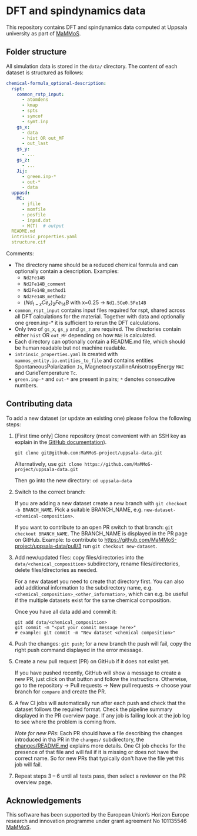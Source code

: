 # DFT and spindynamics data

This repository contains DFT and spindynamics data computed at Uppsala university as part of [MaMMoS](https://https://mammos-project.github.io/).

## Folder structure

All simulation data is stored in the `data/` directory. The content of each
dataset is structured as follows:

```yaml
chemical-formula_optional-description:
  rspt:
    common_rstp_input:
      - atomdens
      - kmap
      - spts
      - symcof
      - symt.inp
    gs_x:
      - data
      - hist OR out_MF
      - out_last
    gs_y:
      - ...
    gs_z:
      - ...
    Jij:
      - green.inp-*
      - out-*
      - data
  uppasd:
    MC:
      - jfile
      - momfile
      - posfile
      - inpsd.dat
      - M(T)  # output
  README.md
  intrinsic_properties.yaml
  structure.cif
```

Comments:
- The directory name should be a reduced chemical formula and can optionally
  contain a description. Examples:
  - `Nd2Fe14B`
  - `Nd2Fe14B_comment`
  - `Nd2Fe14B_method1`
  - `Nd2Fe14B_method2`
  - $`(Nd_{1-x} Ce_x)_2 Fe_{14}B`$ with x=0.25 -> `Nd1.5Ce0.5Fe14B`
- `common_rspt_input` contains input files required for rspt, shared across all
  DFT calculations for the material. Together with data and optionally one
  green.inp-* it is sufficient to rerun the DFT calculations.
- Only two of `gs_x`, `gs_y` and `gs_z` are required. The directories contain
  either `hist` OR `out_MF` depending on how `MAE` is calculated.
- Each directory can optionally contain a README.md file, which should be human
  readable but not machine readable.
- `intrinsic_properties.yaml` is created with
  `mammos_entity.io.entities_to_file` and contains entities
  SpontaneousPolarization `Js`, MagnetocrystallineAnisotropyEnergy `MAE` and
  CurieTemperature `Tc`.
- `green.inp-*` and `out-*` are present in pairs; `*` denotes consecutive numbers.

## Contributing data

To add a new dataset (or update an existing one) please follow the following steps:

1. [First time only] Clone repository (most convenient with an SSH key as explain in the [GitHub
   documentation](https://docs.github.com/en/authentication/connecting-to-github-with-ssh/adding-a-new-ssh-key-to-your-github-account)).

   ```
   git clone git@github.com:MaMMoS-project/uppsala-data.git
   ```

   Alternatively, use `git clone https://github.com/MaMMoS-project/uppsala-data.git`

   Then go into the new directory: `cd uppsala-data`

2. Switch to the correct branch:

   If you are adding a new dataset create a new branch with `git checkout -b
   BRANCH_NAME`. Pick a suitable BRANCH_NAME, e.g.
   `new-dataset-<chemical-composition>`.

   If you want to contribute to an open PR switch to that branch: `git checkout
   BRANCH_NAME`. The BRANCH_NAME is displayed in the PR page on GitHub. Example:
   to contribute to https://github.com/MaMMoS-project/uppsala-data/pull/3 run
   `git checkout new-dataset`.

3. Add new/updated files: copy files/directories into the `data/<chemical_composition>`
   subdirectory, rename files/directories, delete files/directories as needed.

   For a new dataset you need to create that directory first. You
   can also add additional information to the subdirectory name, e.g.
   `<chemical_composition>_<other_information>`, which can e.g. be useful if the
   multiple datasets exist for the same chemical composition.

   Once you have all data add and commit it:

   ```
   git add data/<chemical_composition>
   git commit -m "<put your commit message here>"
   # example: git commit -m "New dataset <chemical composition>"
   ```

4. Push the changes: `git push`; for a new branch the push will fail, copy the
   right push command displayed in the error message.

5. Create a new pull request (PR) on GitHub if it does not exist yet.

   If you have pushed recently, GitHub will show a message to create a new PR,
   just click on that button and follow the instructions. Otherwise, go to the
   repository -> Pull requests -> New pull requests -> choose your branch for
   `compare` and create the PR.

6. A few CI jobs will automatically run after each push and check that the
   dataset follows the required format. Check the pipeline summary displayed in
   the PR overview page. If any job is failing look at the job log to see where
   the problem is coming from.

   *Note for new PRs*: Each PR should have a file describing the changes introduced
   in tha PR in the `changes/` subdirectory, the
   [changes/README.md](changes/README.md) explains more  details. One CI job
   checks for the presence of that file and will fail if it is missing or does
   not have the correct name. So for new PRs that typically don't have the file
   yet this job will fail.

7. Repeat steps 3 – 6 until all tests pass, then select a reviewer on the PR
   overview page.



## Acknowledgements

This software has been supported by the European Union’s Horizon Europe research and innovation programme under grant agreement No 101135546 [MaMMoS](https://mammos-project.github.io/).
